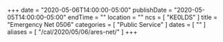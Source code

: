 +++
date = "2020-05-06T14:00:00-05:00"
publishDate = "2020-05-05T14:00:00-05:00"
endTime = ""
location = ""
ncs = [ "KE0LDS" ]
title = "Emergency Net 0506"
categories = [ "Public Service" ]
dates = [ "" ]
aliases = [ "/cal/2020/05/06/ares-net/" ]
+++
